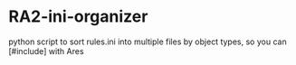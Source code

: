 # RA2-ini-organizer
python script to sort rules.ini into multiple files by object types, so you can [#include] with Ares
